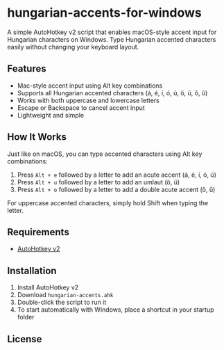 # hungarian-accents-for-windows

A simple AutoHotkey v2 script that enables macOS-style accent input for Hungarian characters on Windows. Type Hungarian accented characters easily without changing your keyboard layout.

## Features

- Mac-style accent input using Alt key combinations
- Supports all Hungarian accented characters (á, é, í, ó, ú, ö, ü, ő, ű)
- Works with both uppercase and lowercase letters
- Escape or Backspace to cancel accent input
- Lightweight and simple

## How It Works

Just like on macOS, you can type accented characters using Alt key combinations:

1. Press `Alt + e` followed by a letter to add an acute accent (á, é, í, ó, ú)
2. Press `Alt + u` followed by a letter to add an umlaut (ö, ü)
3. Press `Alt + o` followed by a letter to add a double acute accent (ő, ű)

For uppercase accented characters, simply hold Shift when typing the letter.

## Requirements

- [AutoHotkey v2](https://www.autohotkey.com/)

## Installation

1. Install AutoHotkey v2
2. Download `hungarian-accents.ahk`
3. Double-click the script to run it
4. To start automatically with Windows, place a shortcut in your startup folder

## License
